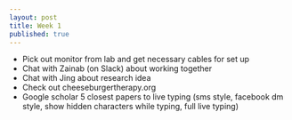 ```yaml
---
layout: post
title: Week 1
published: true
---
```


- Pick out monitor from lab and get necessary cables for set up 
- Chat with Zainab (on Slack) about working together
- Chat with Jing about research idea
- Check out cheeseburgertherapy.org
- Google scholar 5 closest papers to live typing (sms style, facebook dm style, show hidden characters while typing, full live typing)
